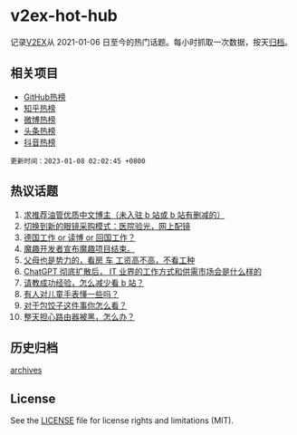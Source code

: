 # v2ex-hot-hub

 记录[V2EX](https://www.v2ex.com/)从 2021-01-06 日至今的热门话题。每小时抓取一次数据，按天[归档](archives)。
 
 ## 相关项目

- [GitHub热榜](https://github.com/lonnyzhang423/github-hot-hub)
- [知乎热榜](https://github.com/lonnyzhang423/zhihu-hot-hub)
- [微博热榜](https://github.com/lonnyzhang423/weibo-hot-hub)
- [头条热榜](https://github.com/lonnyzhang423/toutiao-hot-hub)
- [抖音热榜](https://github.com/lonnyzhang423/douyin-hot-hub)


 `更新时间：2023-01-08 02:02:45 +0800`

## 热议话题

1. [求推荐油管优质中文博主（未入驻 b 站或 b 站有删减的）](https://www.v2ex.com/t/907150)
1. [切换到新的眼镜采购模式：医院验光，网上配镜](https://www.v2ex.com/t/907144)
1. [德国工作 or 读博 or 回国工作？](https://www.v2ex.com/t/907117)
1. [魔趣开发者宣布魔趣项目结束。](https://www.v2ex.com/t/907231)
1. [父母也是势力的，看房 车 工资高不高，不看工种](https://www.v2ex.com/t/907204)
1. [ChatGPT 彻底扩散后， IT 业界的工作方式和供需市场会是什么样的](https://www.v2ex.com/t/907132)
1. [请教成功经验，怎么减少看 b 站？](https://www.v2ex.com/t/907263)
1. [有人对儿童手表懂一些吗？](https://www.v2ex.com/t/907142)
1. [对于包饺子这件事你怎么看？](https://www.v2ex.com/t/907248)
1. [整天担心路由器被黑，怎么办？](https://www.v2ex.com/t/907250)

## 历史归档

[archives](archives)

## License

See the [LICENSE](LICENSE) file for license rights and limitations (MIT).
